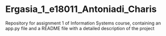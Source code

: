 # Ergasia_1_e18011_Antoniadi_Charis
Repository for assignment 1 of Information Systems course, containing an app.py file and a README file with a detailed description of the project
